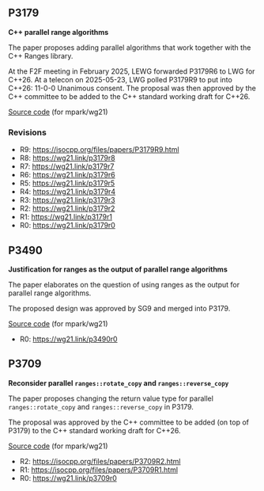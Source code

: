 ## P3179
**C++ parallel range algorithms**

The paper proposes adding parallel algorithms that work together with the C++ Ranges library.

At the F2F meeting in February 2025, LEWG forwarded P3179R6 to LWG for C++26.
At a telecon on 2025-05-23, LWG polled P3179R9 to put into C++26: 11-0-0 Unanimous consent.
The proposal was then approved by the C++ committee to be added to the C++ standard working draft for C++26.

[Source code](P3179/P3179.md) (for mpark/wg21)

### Revisions

- R9: https://isocpp.org/files/papers/P3179R9.html
- R8: https://wg21.link/p3179r8
- R7: https://wg21.link/p3179r7
- R6: https://wg21.link/p3179r6
- R5: https://wg21.link/p3179r5
- R4: https://wg21.link/p3179r4
- R3: https://wg21.link/p3179r3
- R2: https://wg21.link/p3179r2
- R1: https://wg21.link/p3179r1
- R0: https://wg21.link/p3179r0


## P3490
**Justification for ranges as the output of parallel range algorithms**

The paper elaborates on the question of using ranges as the output for parallel range algorithms.

The proposed design was approved by SG9 and merged into P3179.

[Source code](P3490/P3490.md) (for mpark/wg21)

- R0: https://wg21.link/p3490r0

## P3709
**Reconsider parallel `ranges::rotate_copy` and `ranges::reverse_copy`**

The paper proposes changing the return value type for parallel `ranges::rotate_copy` and `ranges::reverse_copy` in P3179.

The proposal was approved by the C++ committee to be added (on top of P3179) to the C++ standard working draft for C++26.

[Source code](P3709/P3709.md) (for mpark/wg21)

- R2: https://isocpp.org/files/papers/P3709R2.html
- R1: https://isocpp.org/files/papers/P3709R1.html
- R0: https://wg21.link/p3709r0
